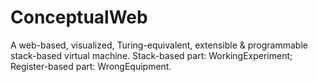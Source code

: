 # ConceptualWeb
A web-based, visualized, Turing-equivalent, extensible &amp; programmable stack-based virtual machine. Stack-based part: WorkingExperiment; Register-based part: WrongEquipment.
